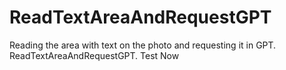 # ReadTextAreaAndRequestGPT
Reading the area with text on the photo and requesting it in GPT. ReadTextAreaAndRequestGPT.
Test Now